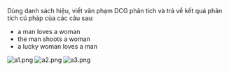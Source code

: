 Dùng danh sách hiệu, viết văn phạm DCG phân tích và 
trả về kết quả phân tích cú pháp của các câu sau:
- a man loves a woman
- the man shoots a woman
- a lucky woman loves a man

![a1.png](https://i.imgur.com/YcnYtj8.png)
![a2.png](https://i.imgur.com/MZePM5J.png)
![a3.png](https://i.imgur.com/qzqymlg.png)
